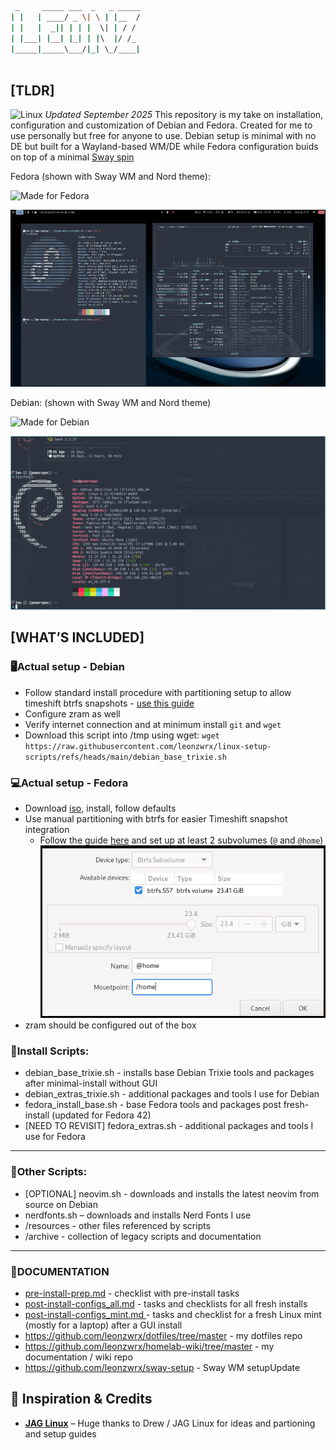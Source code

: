 ```bash
 _     _____ ___  _   _ _____
| |   | ____/ _ \| \ | |__  /
| |   |  _|| | | |  \| | / / 
| |___| |__| |_| | |\  |/ /_ 
|_____|_____\___/|_| \_/____|
                             
```                                                        
## [TLDR]
![Linux](https://img.shields.io/badge/OS-Linux-black?style=for-the-badge&logo=linux&logoColor=white)
_Updated September 2025_
This repository is my take on installation, configuration and customization of Debian and Fedora. Created for me to use personally but free for anyone to use. Debian setup is minimal with no DE but built for a Wayland-based WM/DE while Fedora configuration buids on top of a minimal [Sway spin](https://fedoraproject.org/spins/sway)

Fedora (shown with Sway WM and Nord theme):

![Made for Fedora](https://img.shields.io/badge/Made%20for-Fedora-294172?style=for-the-badge&logo=fedora&logoColor=white)

![fedora42_sway.png](./assets/fedora42_sway.png)

Debian: (shown with Sway WM and Nord theme)

![Made for Debian](https://img.shields.io/badge/Made%20for-Debian-A81D33?style=for-the-badge&logo=debian&logoColor=white)

![debian13.png](./assets/debian13.png)

## [WHAT’S INCLUDED]

### 🖥️Actual setup - Debian
- Follow standard install procedure with partitioning setup to allow timeshift btrfs snapshots - [use this guide](https://www.youtube.com/watch?v=_zC4S7TA1GI)
- Configure zram as well
- Verify internet connection and at minimum install `git` and `wget`
- Download this script into /tmp using wget:
`wget https://raw.githubusercontent.com/leonzwrx/linux-setup-scripts/refs/heads/main/debian_base_trixie.sh`
 
### 💻Actual setup - Fedora
- Download [iso](https://fedoraproject.org/spins/sway/download), install, follow defaults
- Use manual partitioning with btrfs for easier Timeshift snapshot integration
    - Follow the guide [here](https://www.geeksforgeeks.org/linux-unix/how-to-setup-timeshift-with-btrfs-in-fedora/) and set up at least 2 subvolumes (`@` and `@home`)
   ![fedora_btrfs_setup.png](./assets/fedora_btrfs_setup.png) 
- zram should be configured out of the box

### 📜Install Scripts:

* debian_base_trixie.sh - installs base Debian Trixie tools and packages after minimal-install without GUI
* debian_extras_trixie.sh - additional packages and tools I use for Debian
* fedora_install_base.sh - base Fedora tools and packages post fresh-install (updated for Fedora 42)
* [NEED TO REVISIT] fedora_extras.sh - additional packages and tools I use for Fedora
___

### 📜Other Scripts:
* [OPTIONAL] neovim.sh - downloads and installs the latest neovim from source on Debian
* nerdfonts.sh – downloads and installs Nerd Fonts I use
* /resources - other files referenced by scripts
* /archive - collection of legacy scripts and documentation
 ___

### 📃DOCUMENTATION
* [pre-install-prep.md](documentation/pre-install-prep.md) - checklist with pre-install tasks
* [post-install-configs_all.md](documentation/post-install-configs_all.md) - tasks and checklists for all fresh installs
* [post-install-configs_mint.md ](documentation/post-install-configs_mint.md)- tasks and checklist for a fresh Linux mint (mostly for a laptop) after a GUI install
* https://github.com/leonzwrx/dotfiles/tree/master - my dotfiles repo 
* https://github.com/leonzwrx/homelab-wiki/tree/master - my documentation / wiki repo
* https://github.com/leonzwrx/sway-setup - Sway WM setupUpdate

## 🙏 Inspiration & Credits

* **[JAG Linux](https://codeberg.org/justaguylinux)** – Huge thanks to Drew / JAG Linux for ideas and partioning and setup guides